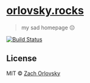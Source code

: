 # [orlovsky.rocks](https://orlovsky.rocks)
> my sad homepage :pensive:

[![Build Status](https://img.shields.io/travis/sadorlovsky/orlovsky.rocks.svg?style=flat-square)](https://travis-ci.org/sadorlovsky/orlovsky.rocks)

## License

MIT © [Zach Orlovsky](https://orlovsky.rocks)
